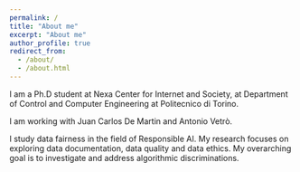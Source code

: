 ```yaml
---
permalink: /
title: "About me"
excerpt: "About me"
author_profile: true
redirect_from: 
  - /about/
  - /about.html
---
```


I am a Ph.D student at Nexa Center for Internet and Society, at Department of Control and Computer Engineering at Politecnico di Torino.

I am working with Juan Carlos De Martin and Antonio Vetrò.

I study data fairness in the field of Responsible AI. My research focuses on exploring data documentation, data quality and data ethics. My overarching goal    is to investigate and address algorithmic discriminations.
